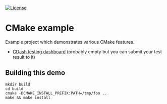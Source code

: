[![License](https://img.shields.io/badge/license-%20BSD--3-blue.svg)](../master/LICENSE)


# CMake example

Example project which demonstrates various CMake features.

- [CDash testing dashboard](http://my.cdash.org/index.php?project=cmake-example) (probably empty but you can submit your test result to it)

## Building this demo

```
mkdir build
cd build
cmake -DCMAKE_INSTALL_PREFIX:PATH=/tmp/foo ..
make && make install
```
